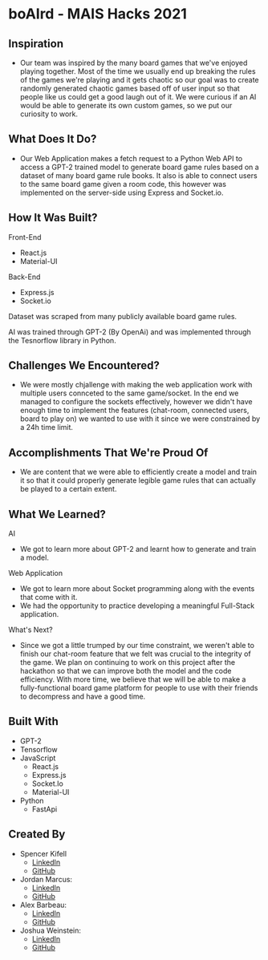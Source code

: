 # boAIrd - MAIS Hacks 2021

## Inspiration
- Our team was inspired by the many board games that we've enjoyed playing together. Most of the time we usually end up breaking the rules of the games we're playing and it gets chaotic so our goal was to create randomly generated chaotic games based off of user input so that people like us could get a good laugh out of it. We were curious if an AI would be able to generate its own custom games, so we put our curiosity to work.

## What Does It Do?
- Our Web Application makes a fetch request to a Python Web API to access a GPT-2 trained model to generate board game rules based on a dataset of many board game rule books. It also is able to connect users to the same board game given a room code, this however was implemented on the server-side using Express and Socket.io.

## How It Was Built?
Front-End
- React.js
- Material-UI

Back-End
- Express.js
- Socket.io

Dataset was scraped from many publicly available board game rules.

AI was trained through GPT-2 (By OpenAi) and was implemented through the Tesnorflow library in Python.

## Challenges We Encountered?
- We were mostly chjallenge with making the web application work with multiple users connceted to the same game/socket. In the end we managed to configure the sockets effectively, however we didn't have enough time to implement the features (chat-room, connected users, board to play on) we wanted to use with it since we were constrained by a 24h time limit.

## Accomplishments That We're Proud Of
- We are content that we were able to efficiently create a model and train it so that it could properly generate legible game rules that can actually be played to a certain extent.

## What We Learned?

AI
- We got to learn more about GPT-2 and learnt how to generate and train a model.

Web Application
- We got to learn more about Socket programming along with the events that come with it. 
- We had the opportunity to practice developing a meaningful Full-Stack application.

What's Next?
- Since we got a little trumped by our time constraint, we weren't able to finish our chat-room feature that we felt was crucial to the integrity of the game. We plan on continuing to work on this project after the hackathon so that we can improve both the model and the code efficiency. With more time, we believe that we will be able to make a fully-functional board game platform for people to use with their friends to decompress and have a good time.

## Built With
- GPT-2
- Tensorflow
- JavaScript
  - React.js
  - Express.js
  - Socket.Io
  - Material-UI
- Python
  - FastApi

## Created By
- Spencer Kifell
  - [LinkedIn](https://www.linkedin.com/in/spencerkifell)
  - [GitHub](https://github.com/Spencerkifell)
- Jordan Marcus:
  - [LinkedIn](https://www.linkedin.com/in/jordan-marcus)
  - [GitHub](https://github.com/Jirbb)
- Alex Barbeau:
  - [LinkedIn](https://www.linkedin.com/in/alex-barbeau-706b051a5)
  - [GitHub](https://github.com/TheFishFlopper)
- Joshua Weinstein:
  - [LinkedIn](https://www.linkedin.com/in/jedwardweinstein)
  - [GitHub](https://github.com/Joshua-E-Weinstein)
